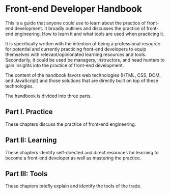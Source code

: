 Front-end Developer Handbook
=======

This is a guide that anyone could use to learn about the practice of front-end development. It broadly outlines and discusses the practice of front-end engineering. How to learn it and what tools are used when practicing it.

It is specifically written with the intention of being a professional resource for potential and currently practicing front-end developers to equip themselves with relevant/opinionated learning resources and tools. Secondarily, it could be used be managers, instructors, and head hunters to gain insights into the practice of front-end development.

The content of the handbook favors web technologies (HTML, CSS, DOM, and JavaScript) and those solutions that are directly built on top of these technologies.

The handbook is divided into three parts. 

Part I. Practice
------

These chapters discuss the practice of front-end engineering.

Part II: Learning
------

These chapters identify self-directed and direct resources for learning to become a front-end developer as well as mastering the practice.

Part III: Tools
------

These chapters briefly explain and identify the tools of the trade.




